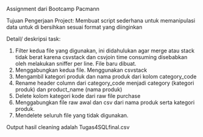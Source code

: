 Assignment dari Bootcamp Pacmann

Tujuan Pengerjaan Project: Membuat script sederhana untuk memanipulasi data untuk di bersihkan sesuai format yang diinginkan

Detail/ deskripsi task:
1. Filter kedua file yang digunakan, ini didahulukan agar merge atau stack tidak berat karena csvstack dan csvjoin time consuming disebabkan oleh melakukan sniffer per line. File baru dibuat.
2. Menggabungkan kedua file. Menggunakan csvstack
3. Mengambil kategori produk dan nama produk dari kolom category_code
4. Rename header column dari category_code menjadi category (kategori produk) dan product_name (nama produk)
5. Delete kolom kategori kode dari raw file purchase
6. Menggabungkan file raw awal dan csv dari nama produk serta kategori produk.
7. Mendelete seluruh file yang tidak digunakan.

Output hasil cleaning adalah Tugas4SQLfinal.csv
